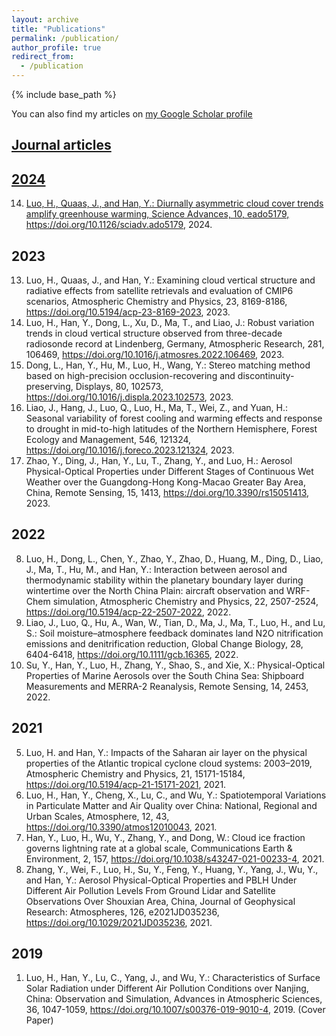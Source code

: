 ```yaml
---
layout: archive
title: "Publications"
permalink: /publication/
author_profile: true
redirect_from:
  - /publication
---
```


{% include base_path %}

You can also find my articles on <a href="{{https://scholar.google.com/citations?user=_mGQ8WoAAAAJ&hl=en}}">my Google Scholar profile


Journal articles
------

2024
--
14. Luo, H., Quaas, J., and Han, Y.: Diurnally asymmetric cloud cover trends amplify greenhouse warming, Science Advances, 10, eado5179, https://doi.org/10.1126/sciadv.ado5179, 2024.

2023
--
13. Luo, H., Quaas, J., and Han, Y.: Examining cloud vertical structure and radiative effects from satellite retrievals and evaluation of CMIP6 scenarios, Atmospheric Chemistry and Physics, 23, 8169-8186, https://doi.org/10.5194/acp-23-8169-2023, 2023.
12. Luo, H., Han, Y., Dong, L., Xu, D., Ma, T., and Liao, J.: Robust variation trends in cloud vertical structure observed from three-decade radiosonde record at Lindenberg, Germany, Atmospheric Research, 281, 106469, https://doi.org/10.1016/j.atmosres.2022.106469, 2023.
11. Dong, L., Han, Y., Hu, M., Luo, H., Wang, Y.: Stereo matching method based on high-precision occlusion-recovering and discontinuity-preserving, Displays, 80, 102573, https://doi.org/10.1016/j.displa.2023.102573, 2023.
10. Liao, J., Hang, J., Luo, Q., Luo, H., Ma, T., Wei, Z., and Yuan, H.: Seasonal variability of forest cooling and warming effects and response to drought in mid-to-high latitudes of the Northern Hemisphere, Forest Ecology and Management, 546, 121324, https://doi.org/10.1016/j.foreco.2023.121324, 2023.
9. Zhao, Y., Ding, J., Han, Y., Lu, T., Zhang, Y., and Luo, H.: Aerosol Physical-Optical Properties under Different Stages of Continuous Wet Weather over the Guangdong-Hong Kong-Macao Greater Bay Area, China, Remote Sensing, 15, 1413, https://doi.org/10.3390/rs15051413, 2023.

2022
--
8. Luo, H., Dong, L., Chen, Y., Zhao, Y., Zhao, D., Huang, M., Ding, D., Liao, J., Ma, T., Hu, M., and Han, Y.: Interaction between aerosol and thermodynamic stability within the planetary boundary layer during wintertime over the North China Plain: aircraft observation and WRF-Chem simulation, Atmospheric Chemistry and Physics, 22, 2507-2524, https://doi.org/10.5194/acp-22-2507-2022, 2022.
7. Liao, J., Luo, Q., Hu, A., Wan, W., Tian, D., Ma, J., Ma, T., Luo, H., and Lu, S.: Soil moisture–atmosphere feedback dominates land N2O nitrification emissions and denitrification reduction, Global Change Biology, 28, 6404-6418, https://doi.org/10.1111/gcb.16365, 2022.
6. Su, Y., Han, Y., Luo, H., Zhang, Y., Shao, S., and Xie, X.: Physical-Optical Properties of Marine Aerosols over the South China Sea: Shipboard Measurements and MERRA-2 Reanalysis, Remote Sensing, 14, 2453, 2022.

2021
--
5. Luo, H. and Han, Y.: Impacts of the Saharan air layer on the physical properties of the Atlantic tropical cyclone cloud systems: 2003–2019, Atmospheric Chemistry and Physics, 21, 15171-15184, https://doi.org/10.5194/acp-21-15171-2021, 2021.
4. Luo, H., Han, Y., Cheng, X., Lu, C., and Wu, Y.: Spatiotemporal Variations in Particulate Matter and Air Quality over China: National, Regional and Urban Scales, Atmosphere, 12, 43, https://doi.org/10.3390/atmos12010043, 2021.
3. Han, Y., Luo, H., Wu, Y., Zhang, Y., and Dong, W.: Cloud ice fraction governs lightning rate at a global scale, Communications Earth & Environment, 2, 157, https://doi.org/10.1038/s43247-021-00233-4, 2021.
2. Zhang, Y., Wei, F., Luo, H., Su, Y., Feng, Y., Huang, Y., Yang, J., Wu, Y., and Han, Y.: Aerosol Physical-Optical Properties and PBLH Under Different Air Pollution Levels From Ground Lidar and Satellite Observations Over Shouxian Area, China, Journal of Geophysical Research: Atmospheres, 126, e2021JD035236, https://doi.org/10.1029/2021JD035236, 2021.

2019
--
1. Luo, H., Han, Y., Lu, C., Yang, J., and Wu, Y.: Characteristics of Surface Solar Radiation under Different Air Pollution Conditions over Nanjing, China: Observation and Simulation, Advances in Atmospheric Sciences, 36, 1047-1059, https://doi.org/10.1007/s00376-019-9010-4, 2019. (Cover Paper)
